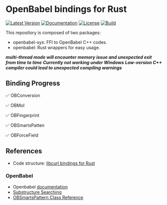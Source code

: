 # OpenBabel bindings for Rust

[![Latest Version](https://img.shields.io/crates/v/openbabel.svg)](https://crates.io/crates/openbabel)
[![Documentation](https://docs.rs/openbabel/badge.svg)](https://docs.rs/openbabel)
[![License](https://img.shields.io/github/license/rogerwq/openbabel-rust.svg)](LICENSE)
[![Build](https://github.com/rogerwq/openbabel-rust/workflows/CI/badge.svg)](https://github.com/rogerwq/openbabel-rust/actions)

This repository is composed of two packages:
- openbabel-sys: FFI to OpenBabel C++ codes.
- openbabel: Rust wrappers for easy usage.

***multi-thread mode will encounter memory issue and unexpected exit from time to time***
***Currently not working under Windows***
***Low-version C++ compiler could lead to unexpected compiling warnings***

## Binding Progress

:white_check_mark: OBConversion

:white_check_mark: OBMol 

:white_check_mark: OBFingerprint 

:white_check_mark: OBSmartsPatten 

:white_check_mark: OBForceField


## References
- Code structure: [libcurl bindings for Rust](https://github.com/alexcrichton/curl-rust)

### OpenBabel 
- Openbabel [documentation](http://openbabel.org/wiki/Main_Page)
- [Substructure Searching](http://openbabel.org/dev-api/group__substructure.shtml)
- [OBSmartsPattern Class Reference](http://openbabel.org/dev-api/classOpenBabel_1_1OBSmartsPattern.shtml)